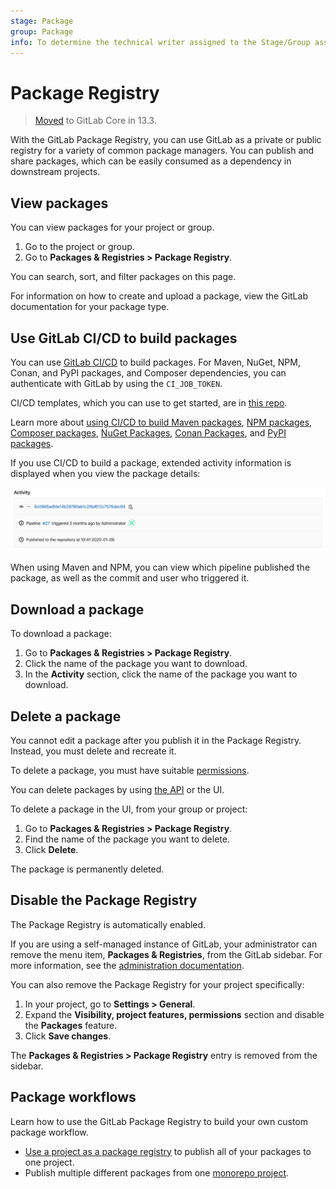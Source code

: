 ```yaml
---
stage: Package
group: Package
info: To determine the technical writer assigned to the Stage/Group associated with this page, see https://about.gitlab.com/handbook/engineering/ux/technical-writing/#designated-technical-writers
---
```


# Package Registry

> [Moved](https://gitlab.com/gitlab-org/gitlab/-/issues/221259) to GitLab Core in 13.3.

With the GitLab Package Registry, you can use GitLab as a private or public registry
for a variety of common package managers. You can publish and share
packages, which can be easily consumed as a dependency in downstream projects.

## View packages

You can view packages for your project or group.

1. Go to the project or group.
1. Go to **Packages & Registries > Package Registry**.

You can search, sort, and filter packages on this page.

For information on how to create and upload a package, view the GitLab documentation for your package type.

## Use GitLab CI/CD to build packages

You can use [GitLab CI/CD](../../../ci/README.md) to build packages.
For Maven, NuGet, NPM, Conan, and PyPI packages, and Composer dependencies, you can
authenticate with GitLab by using the `CI_JOB_TOKEN`.

CI/CD templates, which you can use to get started, are in [this repo](https://gitlab.com/gitlab-org/gitlab/-/tree/master/lib/gitlab/ci/templates).

Learn more about [using CI/CD to build Maven packages](../maven_repository/index.md#creating-maven-packages-with-gitlab-cicd), [NPM packages](../npm_registry/index.md#publishing-a-package-with-cicd), [Composer packages](../composer_repository/index.md#publish-a-composer-package-by-using-cicd), [NuGet Packages](../nuget_repository/index.md#publishing-a-nuget-package-with-cicd), [Conan Packages](../conan_repository/index.md#using-gitlab-ci-with-conan-packages), and [PyPI packages](../pypi_repository/index.md#using-gitlab-ci-with-pypi-packages).

If you use CI/CD to build a package, extended activity
information is displayed when you view the package details:

![Package CI/CD activity](img/package_activity_v12_10.png)

When using Maven and NPM, you can view which pipeline published the package, as well as the commit and
user who triggered it.

## Download a package

To download a package:

1. Go to **Packages & Registries > Package Registry**.
1. Click the name of the package you want to download.
1. In the **Activity** section, click the name of the package you want to download.

## Delete a package

You cannot edit a package after you publish it in the Package Registry. Instead, you
must delete and recreate it.

To delete a package, you must have suitable [permissions](../../permissions.md).

You can delete packages by using [the API](../../../api/packages.md#delete-a-project-package) or the UI.

To delete a package in the UI, from your group or project:

1. Go to **Packages & Registries > Package Registry**.
1. Find the name of the package you want to delete.
1. Click **Delete**.

The package is permanently deleted.

## Disable the Package Registry

The Package Registry is automatically enabled.

If you are using a self-managed instance of GitLab, your administrator can remove
the menu item, **Packages & Registries**, from the GitLab sidebar. For more information,
see the [administration documentation](../../../administration/packages/index.md).

You can also remove the Package Registry for your project specifically:

1. In your project, go to **Settings > General**.
1. Expand the **Visibility, project features, permissions** section and disable the
   **Packages** feature.
1. Click **Save changes**.

The **Packages & Registries > Package Registry** entry is removed from the sidebar.

## Package workflows

Learn how to use the GitLab Package Registry to build your own custom package workflow.

- [Use a project as a package registry](../workflows/project_registry.md) to publish all of your packages to one project.
- Publish multiple different packages from one [monorepo project](../workflows/monorepo.md).
